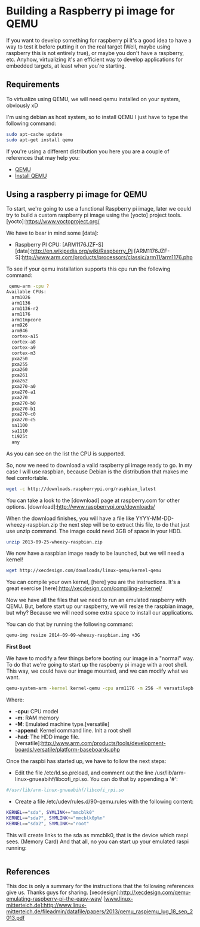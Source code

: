 # Building a Raspberry pi image for QEMU
If you want to develop something for raspberry pi it's a good idea to have a way
to test it before putting it on the real target (Well, maybe using raspberry this is not entirely true), or maybe you don't have a raspberry, etc. Anyhow, virtualizing it's an efficient way to develop applications for embedded targets, at least when you're starting. 

## Requirements
To virtualize using QEMU, we will need qemu installed on your system, obviously xD

I'm using debian as host system, so to install QEMU I just have to type the following command:
```bash
sudo apt-cache update
sudo apt-get install qemu
```
If you're using a different distribution you here you are a couple of references that may help you:
* [QEMU] 
* [Install QEMU]

[QEMU]:http://wiki.qemu.org/Manual
[Install QEMU]: http://en.wikibooks.org/wiki/QEMU/Installing_QEMU

## Using a raspberry pi image for QEMU
To start, we're going to use a functional Raspberry pi image, later we could try to build a custom raspberry pi image using the [yocto] project tools.
[yocto]:https://www.yoctoproject.org/

We have to bear in mind some [data]:
* Raspberry PI CPU:  [ARM1176JZF-S]
[data]:http://en.wikipedia.org/wiki/Raspberry_Pi 
[ARM1176JZF-S]:http://www.arm.com/products/processors/classic/arm11/arm1176.php

To see if your qemu installation supports this cpu run the following command:
```bash
 qemu-arm -cpu ?
Available CPUs:
  arm1026
  arm1136
  arm1136-r2
  arm1176
  arm11mpcore
  arm926
  arm946
  cortex-a15
  cortex-a8
  cortex-a9
  cortex-m3
  pxa250
  pxa255
  pxa260
  pxa261
  pxa262
  pxa270-a0
  pxa270-a1
  pxa270
  pxa270-b0
  pxa270-b1
  pxa270-c0
  pxa270-c5
  sa1100
  sa1110
  ti925t
  any
```

As you can see on the list the CPU is supported. 

So, now we need to download a valid raspberry pi image ready to go. In my case I will use raspbian, 
because Debian is the distribution that makes me feel comfortable.

```bash
wget -c http://downloads.raspberrypi.org/raspbian_latest
```
You can take a look to the [download] page at raspberry.com for other options. 
[download]:http://www.raspberrypi.org/downloads/


When the download finishes, you will have a file like YYYY-MM-DD-wheezy-raspbian.zip
the next step will be to extract this file, to do that just use unzip command.
The image could need 3GB of space in your HDD. 
```bash
unzip 2013-09-25-wheezy-raspbian.zip
```

We now have a raspbian image ready to be launched, but we will need a kernel! 
```bash
wget http://xecdesign.com/downloads/linux-qemu/kernel-qemu
```
You can compile your own kernel, [here] you are the instructions. It's a great exercise
[here]:http://xecdesign.com/compiling-a-kernel/

Now we have all the files that we need to run an emulated raspberry with QEMU.
But, before start up our raspberry, we will resize the raspbian image, but why? Because we will need 
some extra space to install our applications.

You can do that by running the following command:
```bash
qemu-img resize 2014-09-09-wheezy-raspbian.img +3G
```

**First Boot**

We have to modify a few things before booting our image in a "normal" way. To do that we're going 
to start up the raspberry pi image with a root shell. This way, we could have our image mounted,
and we can modify what we want.

```bash
qemu-system-arm -kernel kernel-qemu -cpu arm1176 -m 256 -M versatilepb -append "root=/dev/sda2 panic=1 init=/bin/sh rw" -hda ./2014-09-09-wheezy-raspbian.img
```

Where:
* **-cpu:** CPU model
* **-m**: RAM memory
* **-M**: Emulated machine type.[versatile]
* **-append**: Kernel command line. Init a root shell
* **-had**: The HDD image file. 
[versatile]:http://www.arm.com/products/tools/development-boards/versatile/platform-baseboards.php

Once the raspbi has started up, we have to follow the next steps:
* Edit the file /etc/ld.so.preload, and comment out the line /usr/lib/arm-linux-gnueabihf/libcofi_rpi.so. You can do that by appending a '#':
```sh
#/usr/lib/arm-linux-gnueabihf/libcofi_rpi.so
```

* Create a file  /etc/udev/rules.d/90-qemu.rules with the following content:
```bash
KERNEL=="sda", SYMLINK+="mmcblk0"
KERNEL=="sda?", SYMLINK+="mmcblk0p%n"
KERNEL=="sda2", SYMLINK+="root"
```
This will create links to the sda as mmcblk0, that is the device which raspi sees. (Memory Card)
And that all, no you can start up your emulated raspi running:
```sh
```

## References
This doc is only a summary for the instructions that the following references give us. Thanks guys for sharing.
[xecdesign]:http://xecdesign.com/qemu-emulating-raspberry-pi-the-easy-way/
[www.linux-mitterteich.de]:http://www.linux-mitterteich.de/fileadmin/datafile/papers/2013/qemu_raspiemu_lug_18_sep_2013.pdf
